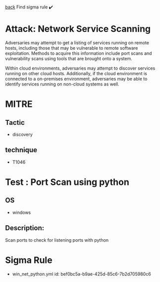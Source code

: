 
[back](../index.md)
Find sigma rule :heavy_check_mark: 

# Attack: Network Service Scanning 

Adversaries may attempt to get a listing of services running on remote hosts, including those that may be vulnerable to remote software exploitation. Methods to acquire this information include port scans and vulnerability scans using tools that are brought onto a system. 

Within cloud environments, adversaries may attempt to discover services running on other cloud hosts. Additionally, if the cloud environment is connected to a on-premises environment, adversaries may be able to identify services running on non-cloud systems as well.

# MITRE
## Tactic
  - discovery


## technique
  - T1046


# Test : Port Scan using python
## OS
  - windows


## Description:
Scan ports to check for listening ports with python


# Sigma Rule
 - win_net_python.yml id: bef0bc5a-b9ae-425d-85c6-7b2d705980c6


